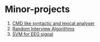 Minor-projects
==================

1. <a href="https://github.com/Arminea/Minor-projects/tree/master/CMD-grammar">CMD like syntactic and lexical analyser</a>
2. <a href="https://github.com/Arminea/Minor-projects/tree/master/Random-Interview-Algorithms">Random Interview Algorithms</a>
3. <a href="https://github.com/Arminea/Minor-projects/tree/master/SVM-for-EEG-signal">SVM for EEG signal</a>
